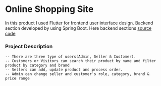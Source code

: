 # Online Shopping Site

In this product I used Flutter for frontend  user interface design. Backend section developed by using Spring Boot. 
Here backend sections
[source code](https://github.com/Tareq23/Ecommerce-Api)

### Project Description
    -- There are three type of users(Admin, Seller & Customer).
    -- Customers or Visitors can search their product by name and filter product by category and brand
    -- Sellers can add, update product and process order.
    -- Admin can change seller and customer’s role, category, brand & price range


